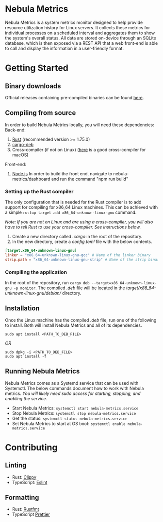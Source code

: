 # Nebula Metrics
Nebula Metrics is a system metrics monitor designed to help provide resource
utilization history for Linux servers. It collects these metrics for individual
processes on a scheduled interval and aggregates them to show the system's
overall status. All data are stored on-device through an SQLite database, which
is then exposed via a REST API that a web front-end is able to call and display
the information in a user-friendly format.

# Getting Started
## Binary downloads
Official releases containing pre-compiled binaries can be found
[here](https://github.com/joshuaseligman18/nebula-metrics/releases).

## Compiling from source
In order to build Nebula Metrics locally, you will need these dependencies:
Back-end:
1. [Rust](https://www.rust-lang.org/) (recommended version >= 1.75.0)
2. [cargo-deb](https://crates.io/crates/cargo-deb)
3. Cross-compiler (if not on Linux)
([here](https://github.com/SergioBenitez/homebrew-osxct/tree/master) is a good
cross-compiler for macOS)

Front-end:
1. [Node.js](https://nodejs.org/en)
In order to build the front end, navigate to nebula-metrics/dashboard and run the 
command "npm run build"

### Setting up the Rust compiler
The only configuration that is needed for the Rust compiler is to add support
for compiling for x86_64 Linux machines. This can be achieved with a simple
`rustup target add x86_64-unknown-linux-gnu` command.

*Note: If you are not on Linux and are using a cross-compiler, you will also
have to tell Rust to use your cross-compiler. See instructions below.*
1. Create a new directory called *.cargo* in the root of the repository.
2. In the new directory, create a *config.toml* file with the below contents.
```toml
[target.x86_64-unknown-linux-gnu]
linker = "x86_64-unknown-linux-gnu-gcc" # Name of the linker binary
strip.path = "x86_64-unknown-linux-gnu-strip" # Name of the strip binary
```

### Compiling the application
In the root of the repository, run
`cargo deb --target=x86_64-unknown-linux-gnu -p monitor`. The compiled *.deb*
file will be located in the *target/x86_64-unknown-linux-gnu/debian/* directory.

## Installation
Once the Linux machine has the compiled *.deb* file, run one of the following
to install. Both will install Nebula Metrics and all of its dependencies.
```
sudo apt install <PATH_TO_DEB_FILE>
```
*OR*
```
sudo dpkg -i <PATH_TO_DEB_FILE>
sudo apt install -f
```

## Running Nebula Metrics
Nebula Metrics comes as a Systemd service that can be used with Systemctl.
The below commands document how to work with Nebula metrics. *You will likely
need sudo access for starting, stopping, and enabling the service.*
* Start Nebula Metrics: `systemctl start nebula-metrics.service`
* Stop Nebula Metrics: `systemctl stop nebula-metrics.service`
* Get the status: `systemctl status nebula-metrics.service`
* Set Nebula Metrics to start at OS boot: `systemctl enable nebula-metrics.service`

# Contributing
## Linting
* Rust: [Clippy](https://github.com/rust-lang/rust-clippy)
* TypeScript: [Eslint](https://github.com/eslint/eslint)

## Formatting
* Rust: [Rustfmt](https://github.com/rust-lang/rustfmt)
* TypeScript [Prettier](https://github.com/prettier/eslint-config-prettier)
